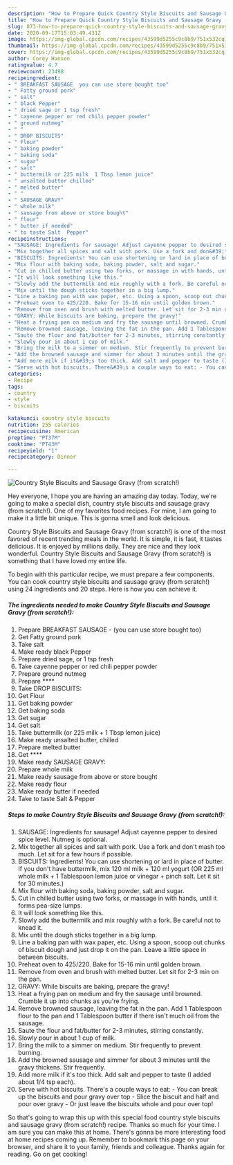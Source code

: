 ```yaml
---
description: "How to Prepare Quick Country Style Biscuits and Sausage Gravy (from scratch!)"
title: "How to Prepare Quick Country Style Biscuits and Sausage Gravy (from scratch!)"
slug: 873-how-to-prepare-quick-country-style-biscuits-and-sausage-gravy-from-scratch
date: 2020-09-17T15:03:49.431Z
image: https://img-global.cpcdn.com/recipes/43599d5255c9c8b9/751x532cq70/country-style-biscuits-and-sausage-gravy-from-scratch-recipe-main-photo.jpg
thumbnail: https://img-global.cpcdn.com/recipes/43599d5255c9c8b9/751x532cq70/country-style-biscuits-and-sausage-gravy-from-scratch-recipe-main-photo.jpg
cover: https://img-global.cpcdn.com/recipes/43599d5255c9c8b9/751x532cq70/country-style-biscuits-and-sausage-gravy-from-scratch-recipe-main-photo.jpg
author: Corey Hansen
ratingvalue: 4.7
reviewcount: 23498
recipeingredient:
- " BREAKFAST SAUSAGE  you can use store bought too"
- " Fatty ground pork"
- " salt"
- " black Pepper"
- " dried sage or 1 tsp fresh"
- " cayenne pepper or red chili pepper powder"
- " ground nutmeg"
- " "
- " DROP BISCUITS"
- " Flour"
- " baking powder"
- " baking soda"
- " sugar"
- " salt"
- " buttermilk or 225 milk  1 Tbsp lemon juice"
- " unsalted butter chilled"
- " melted butter"
- " "
- " SAUSAGE GRAVY"
- " whole milk"
- " sausage from above or store bought"
- " flour"
- " butter if needed"
- " to taste Salt  Pepper"
recipeinstructions:
- "SAUSAGE: Ingredients for sausage! Adjust cayenne pepper to desired spice level. Nutmeg is optional."
- "Mix together all spices and salt with pork. Use a fork and don&#39;t mash too much. Let sit for a few hours if possible."
- "BISCUITS: Ingredients! You can use shortening or lard in place of butter. If you don&#39;t have buttermilk, mix 120 ml milk + 120 ml yogurt (OR 225 ml whole milk + 1 Tablespoon lemon juice or vinegar + pinch salt. Let it sit for 30 minutes.)"
- "Mix flour with baking soda, baking powder, salt and sugar."
- "Cut in chilled butter using two forks, or massage in with hands, until it forms pea-size lumps."
- "It will look something like this."
- "Slowly add the buttermilk and mix roughly with a fork. Be careful not to knead it."
- "Mix until the dough sticks together in a big lump."
- "Line a baking pan with wax paper, etc. Using a spoon, scoop out chunks of biscuit dough and just drop it on the pan. Leave a little space in between biscuits."
- "Preheat oven to 425/220. Bake for 15-16 min until golden brown."
- "Remove from oven and brush with melted butter. Let sit for 2-3 min on the pan."
- "GRAVY: While biscuits are baking, prepare the gravy!"
- "Heat a frying pan on medium and fry the sausage until browned. Crumble it up into chunks as you&#39;re frying."
- "Remove browned sausage, leaving the fat in the pan. Add 1 Tablespoon flour to the pan and 1 Tablespoon butter if there isn&#39;t much oil from the sausage."
- "Saute the flour and fat/butter for 2-3 minutes, stirring constantly."
- "Slowly pour in about 1 cup of milk."
- "Bring the milk to a simmer on medium. Stir frequently to prevent burning."
- "Add the browned sausage and simmer for about 3 minutes until the gravy thickens. Stir frequently."
- "Add more milk if it&#39;s too thick. Add salt and pepper to taste (I added about 1/4 tsp each)."
- "Serve with hot biscuits. There&#39;s a couple ways to eat: - You can break up the biscuits and pour gravy over top - Slice the biscuit and half and pour over gravy - Or just leave the biscuits whole and pour over top!"
categories:
- Recipe
tags:
- country
- style
- biscuits

katakunci: country style biscuits 
nutrition: 255 calories
recipecuisine: American
preptime: "PT37M"
cooktime: "PT43M"
recipeyield: "1"
recipecategory: Dinner

---
```



![Country Style Biscuits and Sausage Gravy (from scratch!)](https://img-global.cpcdn.com/recipes/43599d5255c9c8b9/751x532cq70/country-style-biscuits-and-sausage-gravy-from-scratch-recipe-main-photo.jpg)

Hey everyone, I hope you are having an amazing day today. Today, we're going to make a special dish, country style biscuits and sausage gravy (from scratch!). One of my favorites food recipes. For mine, I am going to make it a little bit unique. This is gonna smell and look delicious.



Country Style Biscuits and Sausage Gravy (from scratch!) is one of the most favored of recent trending meals in the world. It is simple, it is fast, it tastes delicious. It is enjoyed by millions daily. They are nice and they look wonderful. Country Style Biscuits and Sausage Gravy (from scratch!) is something that I have loved my entire life.


To begin with this particular recipe, we must prepare a few components. You can cook country style biscuits and sausage gravy (from scratch!) using 24 ingredients and 20 steps. Here is how you can achieve it.

<!--inarticleads1-->

##### The ingredients needed to make Country Style Biscuits and Sausage Gravy (from scratch!):

1. Prepare  BREAKFAST SAUSAGE - (you can use store bought too)
1. Get  Fatty ground pork
1. Take  salt
1. Make ready  black Pepper
1. Prepare  dried sage, or 1 tsp fresh
1. Take  cayenne pepper or red chili pepper powder
1. Prepare  ground nutmeg
1. Prepare  ****
1. Take  DROP BISCUITS:
1. Get  Flour
1. Get  baking powder
1. Get  baking soda
1. Get  sugar
1. Get  salt
1. Take  buttermilk (or 225 milk + 1 Tbsp lemon juice)
1. Make ready  unsalted butter, chilled
1. Prepare  melted butter
1. Get  ****
1. Make ready  SAUSAGE GRAVY:
1. Prepare  whole milk
1. Make ready  sausage from above or store bought
1. Make ready  flour
1. Make ready  butter if needed
1. Take  to taste Salt &amp; Pepper




<!--inarticleads2-->

##### Steps to make Country Style Biscuits and Sausage Gravy (from scratch!):

1. SAUSAGE: Ingredients for sausage! Adjust cayenne pepper to desired spice level. Nutmeg is optional.
1. Mix together all spices and salt with pork. Use a fork and don&#39;t mash too much. Let sit for a few hours if possible.
1. BISCUITS: Ingredients! You can use shortening or lard in place of butter. If you don&#39;t have buttermilk, mix 120 ml milk + 120 ml yogurt (OR 225 ml whole milk + 1 Tablespoon lemon juice or vinegar + pinch salt. Let it sit for 30 minutes.)
1. Mix flour with baking soda, baking powder, salt and sugar.
1. Cut in chilled butter using two forks, or massage in with hands, until it forms pea-size lumps.
1. It will look something like this.
1. Slowly add the buttermilk and mix roughly with a fork. Be careful not to knead it.
1. Mix until the dough sticks together in a big lump.
1. Line a baking pan with wax paper, etc. Using a spoon, scoop out chunks of biscuit dough and just drop it on the pan. Leave a little space in between biscuits.
1. Preheat oven to 425/220. Bake for 15-16 min until golden brown.
1. Remove from oven and brush with melted butter. Let sit for 2-3 min on the pan.
1. GRAVY: While biscuits are baking, prepare the gravy!
1. Heat a frying pan on medium and fry the sausage until browned. Crumble it up into chunks as you&#39;re frying.
1. Remove browned sausage, leaving the fat in the pan. Add 1 Tablespoon flour to the pan and 1 Tablespoon butter if there isn&#39;t much oil from the sausage.
1. Saute the flour and fat/butter for 2-3 minutes, stirring constantly.
1. Slowly pour in about 1 cup of milk.
1. Bring the milk to a simmer on medium. Stir frequently to prevent burning.
1. Add the browned sausage and simmer for about 3 minutes until the gravy thickens. Stir frequently.
1. Add more milk if it&#39;s too thick. Add salt and pepper to taste (I added about 1/4 tsp each).
1. Serve with hot biscuits. There&#39;s a couple ways to eat: - You can break up the biscuits and pour gravy over top - Slice the biscuit and half and pour over gravy - Or just leave the biscuits whole and pour over top!




So that's going to wrap this up with this special food country style biscuits and sausage gravy (from scratch!) recipe. Thanks so much for your time. I am sure you can make this at home. There's gonna be more interesting food at home recipes coming up. Remember to bookmark this page on your browser, and share it to your family, friends and colleague. Thanks again for reading. Go on get cooking!
